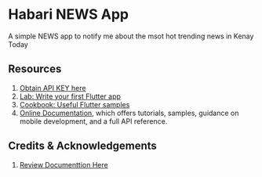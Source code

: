 # Habari NEWS App

A simple NEWS app to notify me about the msot hot trending news in Kenay Today

## Resources
1. [Obtain API KEY here](https://newsapi.org/)
2. [Lab: Write your first Flutter app](https://flutter.dev/docs/get-started/codelab)
3. [Cookbook: Useful Flutter samples](https://flutter.dev/docs/cookbook)
4. [Online Documentation](https://flutter.dev/docs), which offers tutorials, samples, guidance on mobile development, and a full API reference.

## Credits & Acknowledgements
1. [Review Documenttion Here](https://github.com/paulonteri/freelance-marketplace#readme)
